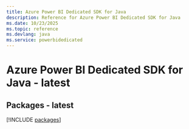 ```yaml
---
title: Azure Power BI Dedicated SDK for Java
description: Reference for Azure Power BI Dedicated SDK for Java
ms.date: 10/23/2025
ms.topic: reference
ms.devlang: java
ms.service: powerbidedicated
---
```

# Azure Power BI Dedicated SDK for Java - latest
## Packages - latest
[!INCLUDE [packages](power-bi-dedicated-index.md)]